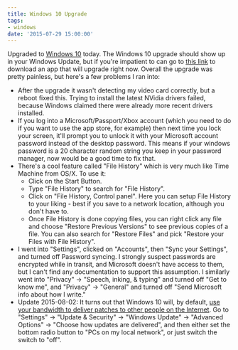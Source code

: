 ```yaml
---
title: Windows 10 Upgrade
tags:
- windows
date: '2015-07-29 15:00:00'
---
```

Upgraded to [Windows 10](https://www.microsoft.com/en-us/software-download/windows10) today.  The Windows 10 upgrade should show up in your Windows Update, but if you're impatient to can go to [this link](https://www.microsoft.com/en-us/software-download/windows10) to download an app that will upgrade right now.  Overall the upgrade was pretty painless, but here's a few problems I ran into:

<!--more-->

* After the upgrade it wasn't detecting my video card correctly, but a reboot fixed this.  Trying to install the latest NVidia drivers failed, because Windows claimed there were already more recent drivers installed.
* If you log into a Microsoft/Passport/Xbox account (which you need to do if you want to use the app store, for example) then next time you lock your screen, it'll prompt you to unlock it with your Microsoft account password instead of the desktop password.  This means if your windows password is a 20 character random string you keep in your password manager, now would be a good time to fix that.
* There's a cool feature called "File History" which is very much like Time Machine from OS/X.  To use it:
  * Click on the Start Button.
  * Type "File History" to search for "File History".
  * Click on "File History, Control panel".  Here you can setup File History to your liking - best if you save
    to a network location, although you don't have to.
  * Once File History is done copying files, you can right click any file and choose "Restore Previous Versions" to
    see previous copies of a file.  You can also search for "Restore Files" and pick "Restore your Files with File History".
* I went into "Settings", clicked on "Accounts", then "Sync your Settings", and turned off Password syncing.  I
  strongly suspect passwords are encrypted while in transit, and Microsoft doesn't have access to them, but I can't
  find any documentation to support this assumption.  I similarly went into "Privacy" -> "Speech, inking, & typing" and turned off "Get to know me", and "Privacy" -> "General" and turned off "Send Microsoft info about how I write."
* Update 2015-08-02: It turns out that Windows 10 will, by default, [use your bandwidth to deliver patches to other people on the Internet](http://lauren.vortex.com/archive/001116.html).  Go to "Settings" -> "Update & Security" -> "Windows Update" -> "Advanced Options" -> "Choose how updates are delivered", and then either set the bottom radio button to "PCs on my local network", or just switch the switch to "off".